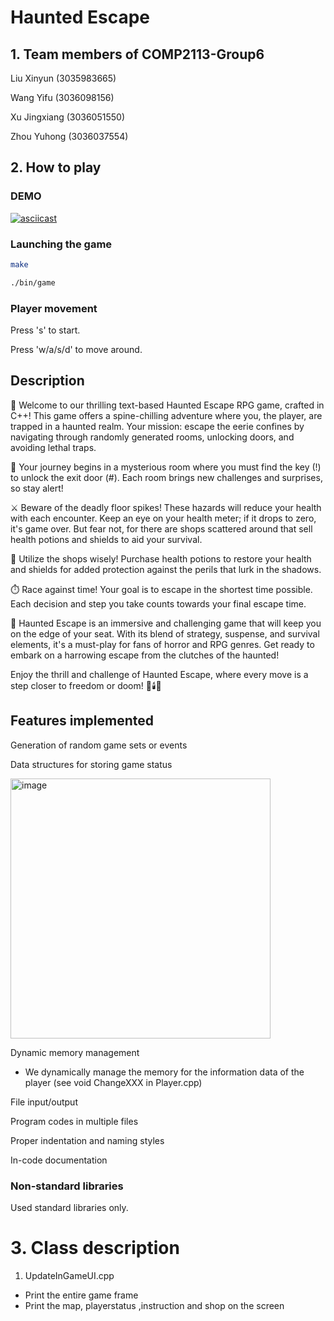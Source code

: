 # Haunted Escape
## 1. Team members of COMP2113-Group6
Liu Xinyun (3035983665)

Wang Yifu (3036098156)

Xu Jingxiang (3036051550)

Zhou Yuhong (3036037554)

## 2. How to play
### DEMO
[![asciicast](https://asciinema.org/a/unI1fghm9PS84T3rhHCxqJI1t.svg)](https://asciinema.org/a/unI1fghm9PS84T3rhHCxqJI1t)
### Launching the game
```bash
make
```
```bash
./bin/game
```
### Player movement
Press 's' to start.

Press 'w/a/s/d' to move around.

## Description
🌟 Welcome to our thrilling text-based Haunted Escape RPG game, crafted in C++! This game offers a spine-chilling adventure where you, the player, are trapped in a haunted realm. Your mission: escape the eerie confines by navigating through randomly generated rooms, unlocking doors, and avoiding lethal traps.

🚪 Your journey begins in a mysterious room where you must find the key (!) to unlock the exit door (#). Each room brings new challenges and surprises, so stay alert!

⚔️ Beware of the deadly floor spikes! These hazards will reduce your health with each encounter. Keep an eye on your health meter; if it drops to zero, it's game over. But fear not, for there are shops scattered around that sell health potions and shields to aid your survival.

🛒 Utilize the shops wisely! Purchase health potions to restore your health and shields for added protection against the perils that lurk in the shadows.

⏱️ Race against time! Your goal is to escape in the shortest time possible. Each decision and step you take counts towards your final escape time.

👻 Haunted Escape is an immersive and challenging game that will keep you on the edge of your seat. With its blend of strategy, suspense, and survival elements, it's a must-play for fans of horror and RPG genres. Get ready to embark on a harrowing escape from the clutches of the haunted!

Enjoy the thrill and challenge of Haunted Escape, where every move is a step closer to freedom or doom! 🎲🕯️👣

## Features implemented
Generation of random game sets or events

Data structures for storing game status

<img width="416" alt="image" src="https://github.com/DaNGoiz/COMP2113-Group6/assets/122252536/9418544b-b62b-492d-b35e-d8cf56c78109">

Dynamic memory management
- We dynamically manage the memory for the information data of the player (see void ChangeXXX in Player.cpp)

File input/output

Program codes in multiple files

Proper indentation and naming styles

In-code documentation

### Non-standard libraries
Used standard libraries only.

# 3. Class description
1. UpdateInGameUI.cpp
- Print the entire game frame
- Print the map, playerstatus ,instruction and shop on the screen
